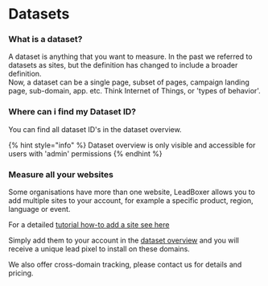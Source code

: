 # Datasets

### What is a dataset?&#x20;

A dataset is anything that you want to measure. In the past we referred to datasets as sites, but the definition has changed to include a broader definition. \
Now, a dataset can be a  single page, subset of pages, campaign landing page, sub-domain, app. etc. Think Internet of Things, or 'types of behavior'.&#x20;

### Where can i find my Dataset ID?

You can find all dataset ID's in the dataset overview.

{% hint style="info" %}
Dataset overview is only visible and accessible for users with 'admin' permissions&#x20;
{% endhint %}

### Measure all your websites

Some organisations have more than one website, LeadBoxer allows you to add multiple sites to your account, for example a specific product, region, language or event.

For a detailed [tutorial how-to add a site see here](../../integrations/website/lead-tracking-pixel.md)

Simply add them to your account in the [dataset overview](https://app.leadboxer.com/datasets) and you will receive a unique lead pixel to install on these domains.

We also offer cross-domain tracking, please contact us for details and pricing.
